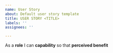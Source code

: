 ```yaml
---
name: User Story
about: Default user story template
title: USER STORY <TITLE>
labels: ''
assignees: ''

---
```


As a **role** I can **capability** so that **perceived benefit**
